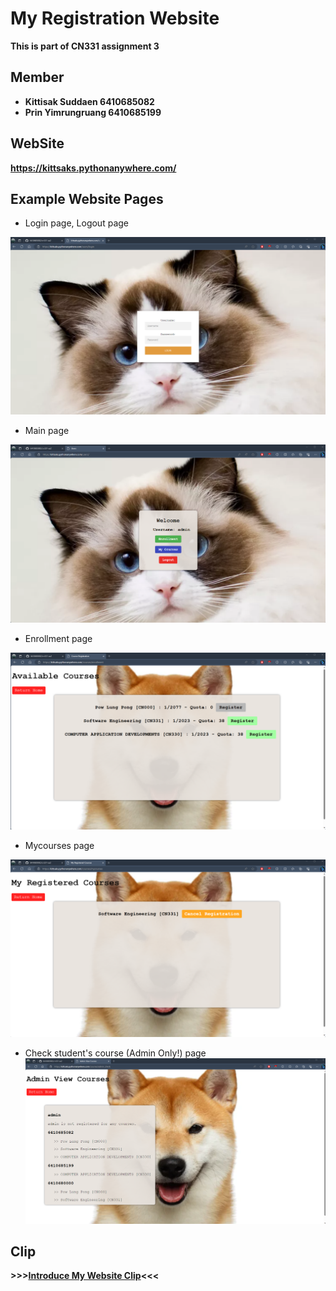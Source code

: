 # My Registration Website
__This is part of CN331 assignment 3__
## Member

- __Kittisak Suddaen 6410685082__
- __Prin Yimrungruang 6410685199__

## WebSite
__https://kittsaks.pythonanywhere.com/__

## Example Website Pages
- Login page, Logout page

![Login page](img/login.png)

- Main page

![Main page](img/main.png)

- Enrollment page

![Enrollment page](img/enroll.png)

- Mycourses page

![Mycourses page](img/myc.png)

- Check student's course (Admin Only!) page
![Check student's course (Admin Only!)](img/admin.png)

## Clip
__>>>[Introduce My Website Clip]<<<__

[Introduce My Website Clip]: https://drive.google.com/file/d/1tIRGGLO1-3Y_wk1FUi-clrSxptsn5jg7/view?usp=sharing